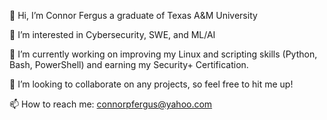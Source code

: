 👋 Hi, I’m Connor Fergus a graduate of Texas A&M University

👀 I’m interested in Cybersecurity, SWE, and ML/AI  

🌱 I’m currently working on improving my Linux and scripting skills (Python, Bash, PowerShell) and earning my Security+ Certification.  

💞️ I’m looking to collaborate on any projects, so feel free to hit me up!

📫 How to reach me: connorpfergus@yahoo.com
